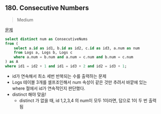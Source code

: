## 180. Consecutive Numbers

> Medium

[문제](https://leetcode.com/problems/consecutive-numbers/)



```sql
select distinct num as ConsecutiveNums
from (
    select a.id as id1, b.id as id2, c.id as id3, a.num as num
    from Logs a, Logs b, Logs c 
    where a.num = b.num and a.num = c.num and b.num = c.num
) as A
where id1 = id2 + 1 and id1 = id3 + 2 and id2 = id3 + 1;
```

- id가 연속해서 최소 세번 반복되는 수를 출력하는 문제 
- Logs 테이블 3개를 셀프조인해서 num 속성이 같은 것만 추려서 바깥에 있는 where 절에서 id가 연속적인지 판단했다.
- distinct 해야 맞음!
  - distinct 가 없을 때, id 1,2,3,4 의 num이 모두 1이라면, 답으로 1이 두 번 출력됨

